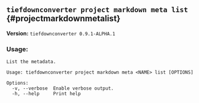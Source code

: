 ## `tiefdownconverter project markdown meta list` {#projectmarkdownmetalist}

**Version:** `tiefdownconverter 0.9.1-ALPHA.1`

### Usage:
```
List the metadata.

Usage: tiefdownconverter project markdown meta <NAME> list [OPTIONS]

Options:
  -v, --verbose  Enable verbose output.
  -h, --help     Print help
```

